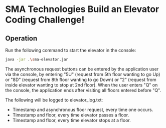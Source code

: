 # SMA Technologies Build an Elevator Coding Challenge!

## Operation

Run the following command to start the elevator in the console:
```bash
java -jar .\sma-elevator.jar
```

The asynchronous request buttons can be entered by the application user via the console, by entering "5U" (request from 5th floor wanting to go Up) or "8D" (request from 8th floor wanting to go Down) or "2" (request from inside elevator wanting to stop at 2nd floor). When the user enters "Q" on the console, the application ends after visiting all floors entered before "Q".

The following will be logged to elevator_log.txt:
* Timestamp and asynchronous floor request, every time one occurs.
* Timestamp and floor, every time elevator passes a floor.
* Timestamp and floor, every time elevator stops at a floor.